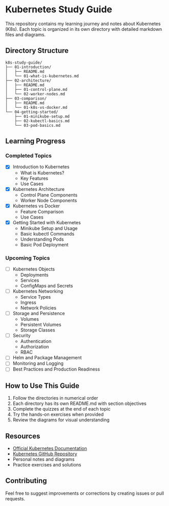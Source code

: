 # Kubernetes Study Guide

This repository contains my learning journey and notes about Kubernetes (K8s). Each topic is organized in its own directory with detailed markdown files and diagrams.

## Directory Structure

```
k8s-study-guide/
├── 01-introduction/
│   ├── README.md
│   └── 01-what-is-kubernetes.md
├── 02-architecture/
│   ├── README.md
│   ├── 01-control-plane.md
│   └── 02-worker-nodes.md
├── 03-comparison/
│   ├── README.md
│   └── 01-k8s-vs-docker.md
└── 04-getting-started/
    ├── 01-minikube-setup.md
    ├── 02-kubectl-basics.md
    └── 03-pod-basics.md
```

## Learning Progress

### Completed Topics
- [x] Introduction to Kubernetes
  - What is Kubernetes?
  - Key Features
  - Use Cases
- [x] Kubernetes Architecture
  - Control Plane Components
  - Worker Node Components
- [x] Kubernetes vs Docker
  - Feature Comparison
  - Use Cases
- [x] Getting Started with Kubernetes
  - Minikube Setup and Usage
  - Basic kubectl Commands
  - Understanding Pods
  - Basic Pod Deployment

### Upcoming Topics
- [ ] Kubernetes Objects
  - Deployments
  - Services
  - ConfigMaps and Secrets
- [ ] Kubernetes Networking
  - Service Types
  - Ingress
  - Network Policies
- [ ] Storage and Persistence
  - Volumes
  - Persistent Volumes
  - Storage Classes
- [ ] Security
  - Authentication
  - Authorization
  - RBAC
- [ ] Helm and Package Management
- [ ] Monitoring and Logging
- [ ] Best Practices and Production Readiness

## How to Use This Guide

1. Follow the directories in numerical order
2. Each directory has its own README.md with section objectives
3. Complete the quizzes at the end of each topic
4. Try the hands-on exercises when provided
5. Review the diagrams for visual understanding

## Resources

- [Official Kubernetes Documentation](https://kubernetes.io/docs/home/)
- [Kubernetes GitHub Repository](https://github.com/kubernetes/kubernetes)
- Personal notes and diagrams
- Practice exercises and solutions

## Contributing

Feel free to suggest improvements or corrections by creating issues or pull requests.